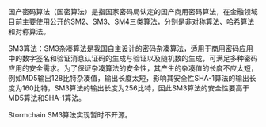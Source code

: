 国产密码算法（国密算法）是指国家密码局认定的国产商用密码算法，在金融领域目前主要使用公开的SM2、SM3、SM4三类算法，分别是非对称算法、哈希算法和对称算法。

SM3算法：SM3杂凑算法是我国自主设计的密码杂凑算法，适用于商用密码应用中的数字签名和验证消息认证码的生成与验证以及随机数的生成，可满足多种密码应用的安全需求。为了保证杂凑算法的安全性，其产生的杂凑值的长度不应太短，例如MD5输出128比特杂凑值，输出长度太短，影响其安全性SHA-1算法的输出长度为160比特，SM3算法的输出长度为256比特，因此SM3算法的安全性要高于MD5算法和SHA-1算法。

Stormchain SM3算法实现暂时不开源。